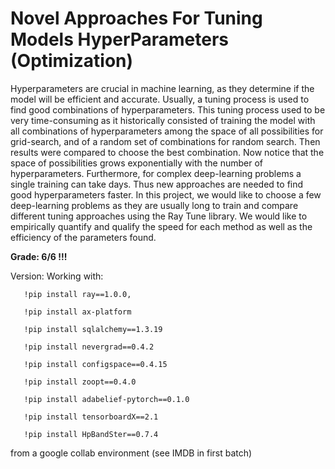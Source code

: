 # Novel Approaches For Tuning Models HyperParameters (Optimization)
Hyperparameters are crucial in machine learning, as they determine if the model will be efficient and accurate. Usually, a tuning process is used to find good combinations of hyperparameters. This tuning process used to be very time-consuming as it historically consisted of training the model with all combinations of hyperparameters among the space of all possibilities for grid-search, and of a random set of combinations for random search. Then results were compared to choose the best combination. Now notice that the space of possibilities grows exponentially with the number of hyperparameters. Furthermore, for complex deep-learning problems a single training can take days. 
Thus new approaches are needed to find good hyperparameters faster.
In this project, we would like to choose a few deep-learning problems as they are usually long to train and compare different tuning approaches using the Ray Tune library. We would like to empirically quantify and qualify the speed for each method as well as the efficiency of the parameters found. 


<strong>Grade: 6/6 !!!</strong>



Version: Working with:
        
       !pip install ray==1.0.0,
        
       !pip install ax-platform
       
       !pip install sqlalchemy==1.3.19  
        
       !pip install nevergrad==0.4.2
       
       !pip install configspace==0.4.15
       
       !pip install zoopt==0.4.0
       
       !pip install adabelief-pytorch==0.1.0
       
       !pip install tensorboardX==2.1
       
       !pip install HpBandSter==0.7.4
from a google collab environment (see IMDB in first batch)
